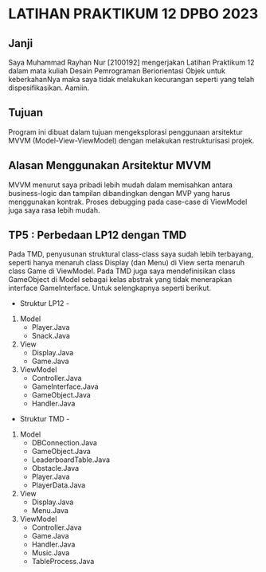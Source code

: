 # LATIHAN PRAKTIKUM 12 DPBO 2023

## Janji
Saya Muhammad Rayhan Nur [2100192] mengerjakan Latihan Praktikum 12 dalam mata kuliah Desain Pemrograman Beriorientasi Objek untuk keberkahanNya maka saya tidak melakukan kecurangan seperti yang telah dispesifikasikan. Aamiin.

## Tujuan
Program ini dibuat dalam tujuan mengeksplorasi penggunaan arsitektur MVVM (Model-View-ViewModel) dengan melakukan restrukturisasi projek.

## Alasan Menggunakan Arsitektur MVVM
MVVM menurut saya pribadi lebih mudah dalam memisahkan antara business-logic dan tampilan dibandingkan dengan MVP yang harus menggunakan kontrak. Proses debugging pada case-case di ViewModel juga saya rasa lebih mudah.

## TP5 : Perbedaan LP12 dengan TMD
Pada TMD, penyusunan struktural class-class saya sudah lebih terbayang, seperti hanya menaruh class Display (dan Menu) di View serta menaruh class Game di ViewModel. Pada TMD juga saya mendefinisikan class GameObject di Model sebagai kelas abstrak yang tidak menerapkan interface GameInterface. Untuk selengkapnya seperti berikut.

- Struktur LP12 -
1. Model
   - Player.Java
   - Snack.Java
2. View
   - Display.Java
   - Game.Java
3. ViewModel
   - Controller.Java
   - GameInterface.Java
   - GameObject.Java
   - Handler.Java

  - Struktur TMD -
1. Model
   - DBConnection.Java
   - GameObject.Java
   - LeaderboardTable.Java
   - Obstacle.Java
   - Player.Java
   - PlayerData.Java
2. View
   - Display.Java
   - Menu.Java
3. ViewModel
   - Controller.Java
   - Game.Java
   - Handler.Java
   - Music.Java
   - TableProcess.Java
  
